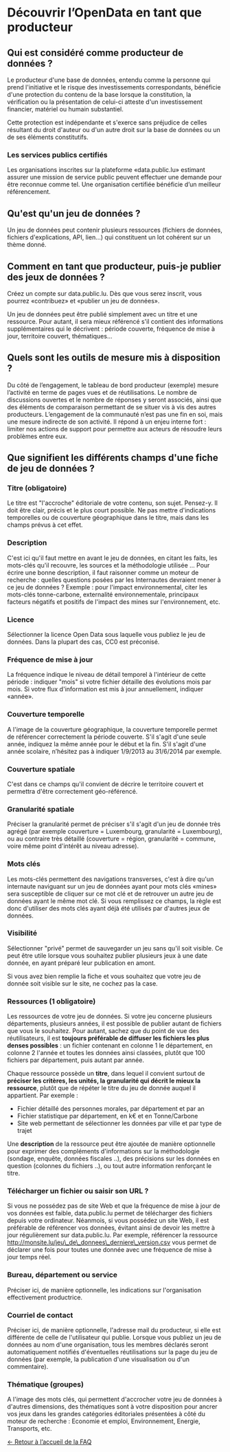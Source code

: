 Découvrir l’OpenData en tant que producteur
===========================================

Qui est considéré comme producteur de données ?
-----------------------------------------------

Le producteur d'une base de données, entendu comme la personne qui prend l'initiative et le risque des investissements correspondants, bénéficie d'une protection du contenu de la base lorsque la constitution, la vérification ou la présentation de celui-ci atteste d'un investissement financier, matériel ou humain substantiel.

Cette protection est indépendante et s'exerce sans préjudice de celles résultant du droit d'auteur ou d'un autre droit sur la base de données ou un de ses éléments constitutifs.

### Les services publics certifiés

Les organisations inscrites sur la plateforme «data.public.lu» estimant assurer une mission de service public peuvent effectuer une demande pour être reconnue comme tel. Une organisation certifiée bénéficie d’un meilleur référencement.

Qu'est qu'un jeu de données ?
-----------------------------

Un jeu de données peut contenir plusieurs ressources (fichiers de données, fichiers d'explications, API, lien...) qui constituent un lot cohérent sur un thème donné.

Comment en tant que producteur, puis-je publier des jeux de données ?
---------------------------------------------------------------------

Créez un compte sur data.public.lu. Dès que vous serez inscrit, vous pourrez «contribuez» et «publier un jeu de données».

Un jeu de données peut être publié simplement avec un titre et une ressource. Pour autant, il sera mieux référencé s'il contient des informations supplémentaires qui le décrivent : période couverte, fréquence de mise à jour, territoire couvert, thématiques…

Quels sont les outils de mesure mis à disposition ?
---------------------------------------------------

Du côté de l’engagement, le tableau de bord producteur (exemple) mesure l’activité en terme de pages vues et de réutilisations. Le nombre de discussions ouvertes et le nombre de réponses y seront associés, ainsi que des éléments de comparaison permettant de se situer vis à vis des autres producteurs. L’engagement de la communauté n’est pas une fin en soi, mais une mesure indirecte de son activité. Il répond à un enjeu interne fort : limiter nos actions de support pour permettre aux acteurs de résoudre leurs problèmes entre eux.

Que signifient les différents champs d'une fiche de jeu de données ?
--------------------------------------------------------------------

### Titre (obligatoire)

Le titre est "l'accroche" éditoriale de votre contenu, son sujet. Pensez-y. Il doit être clair, précis et le plus court possible. Ne pas mettre d'indications temporelles ou de couverture géographique dans le titre, mais dans les champs prévus à cet effet.

### Description

C'est ici qu'il faut mettre en avant le jeu de données, en citant les faits, les mots-clés qu'il recouvre, les sources et la méthodologie utilisée ... Pour écrire une bonne description, il faut raisonner comme un moteur de recherche : quelles questions posées par les Internautes devraient mener à ce jeu de données ? Exemple : pour l'impact environnemental, citer les mots-clés tonne-carbone, externalité environnementale, principaux facteurs négatifs et positifs de l'impact des mines sur l'environnement, etc.

### Licence

Sélectionner la licence Open Data sous laquelle vous publiez le jeu de données. Dans la plupart des cas, CC0 est préconisé.

### Fréquence de mise à jour

La fréquence indique le niveau de détail temporel à l'intérieur de cette période : indiquer "mois" si votre fichier détaille des évolutions mois par mois. Si votre flux d'information est mis à jour annuellement, indiquer «année».

### Couverture temporelle

A l'image de la couverture géographique, la couverture temporelle permet de référencer correctement la période couverte. S'il s'agit d'une seule année, indiquez la même année pour le début et la fin. S'il s'agit d'une année scolaire, n’hésitez pas à indiquer 1/9/2013 au 31/6/2014 par exemple.

### Couverture spatiale

C'est dans ce champs qu'il convient de décrire le territoire couvert et permettra d'être correctement géo-référencé.

### Granularité spatiale

Préciser la granularité permet de préciser s'il s'agit d'un jeu de donnée très agrégé (par exemple couverture = Luxembourg, granularité = Luxembourg), ou au contraire très détaillé (couverture = région, granularité = commune, voire même point d'intérêt au niveau adresse).

### Mots clés

Les mots-clés permettent des navigations transverses, c'est à dire qu'un internaute naviguant sur un jeu de données ayant pour mots clés «mines» sera susceptible de cliquer sur ce mot clé et de retrouver un autre jeu de données ayant le même mot clé. Si vous remplissez ce champs, la règle est donc d'utiliser des mots clés ayant déjà été utilisés par d'autres jeux de données.

### Visibilité

Sélectionner "privé" permet de sauvegarder un jeu sans qu'il soit visible. Ce peut être utile lorsque vous souhaitez publier plusieurs jeux à une date donnée, en ayant préparé leur publication en amont.

Si vous avez bien remplie la fiche et vous souhaitez que votre jeu de donnée soit visible sur le site, ne cochez pas la case.

### Ressources (1 obligatoire)

Les ressources de votre jeu de données. Si votre jeu concerne plusieurs départements, plusieurs années, il est possible de publier autant de fichiers que vous le souhaitez. Pour autant, sachez que du point de vue des réutilisateurs, il est **toujours préférable de diffuser les fichiers les plus denses possibles** : un fichier contenant en colonne 1 le département, en colonne 2 l'année et toutes les données ainsi classées, plutôt que 100 fichiers par département, puis autant par année.

Chaque ressource possède un **titre**, dans lequel il convient surtout de **préciser les critères, les unités, la granularité qui décrit le mieux la ressource**, plutôt que de répéter le titre du jeu de donnée auquel il appartient. Par exemple :

*   Fichier détaillé des personnes morales, par département et par an
*   Fichier statistique par département, en k€ et en Tonne/Carbone
*   Site web permettant de sélectionner les données par ville et par type de trajet

  
Une **description** de la ressource peut être ajoutée de manière optionnelle pour exprimer des compléments d'informations sur la méthodologie (sondage, enquête, données fiscales ..), des précisions sur les données en question (colonnes du fichiers ..), ou tout autre information renforçant le titre.

### Télécharger un fichier ou saisir son URL ?

Si vous ne possédez pas de site Web et que la fréquence de mise à jour de vos données est faible, data.public.lu permet de télécharger des fichiers depuis votre ordinateur. Néanmois, si vous possédez un site Web, il est préférable de référencer vos données, évitant ainsi de devoir les mettre à jour régulièrement sur data.public.lu. Par exemple, référencer la ressource http://monsite.lu/jeu\_de\_donnees\_derniere\_version.csv vous permet de déclarer une fois pour toutes une donnée avec une fréquence de mise à jour temps réel.

### Bureau, département ou service

Préciser ici, de manière optionnelle, les indications sur l'organisation effectivement productrice.

### Courriel de contact

Préciser ici, de manière optionnelle, l'adresse mail du producteur, si elle est différente de celle de l'utilisateur qui publie. Lorsque vous publiez un jeu de données au nom d'une organisation, tous les membres déclarés seront automatiquement notifiés d'éventuelles réutilisations sur la page du jeu de données (par exemple, la publication d'une visualisation ou d'un commentaire).

### Thématique (groupes)

A l'image des mots clés, qui permettent d'accrocher votre jeu de données à d'autres dimensions, des thématiques sont à votre disposition pour ancrer vos jeux dans les grandes catégories éditoriales présentées à côté du moteur de recherche : Economie et emploi, Environnement, Energie, Transports, etc.

[← Retour à l’accueil de la FAQ](/fr/pages/faq/)